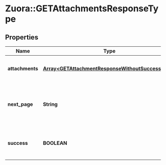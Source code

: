 # Zuora::GETAttachmentsResponseType

## Properties
Name | Type | Description | Notes
------------ | ------------- | ------------- | -------------
**attachments** | [**Array&lt;GETAttachmentResponseWithoutSuccessType&gt;**](GETAttachmentResponseWithoutSuccessType.md) | Container for one or more attachments.  | [optional] 
**next_page** | **String** | URL to retrieve the next page of the response if it exists; otherwise absent.  | [optional] 
**success** | **BOOLEAN** | Returns &#x60;true&#x60; if the request was processed successfully.  | [optional] 


